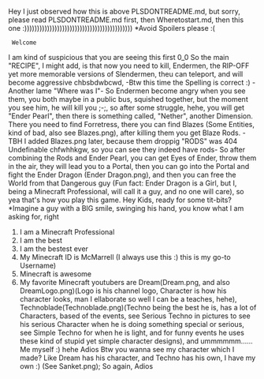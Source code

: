  Hey I just observed how this is above PLSDONTREADME.md, but sorry, please read PLSDONTREADME.md first, then Wheretostart.md, then this one :)))))))))))))))))))))))))))))))))))))))))))
 *Avoid Spoilers please :(

    
    
    
    
    
    
    
    
    
    
    
    
    
    
     Welcome
I am kind of suspicious that you are seeing this first 0_0
So the main "RECIPE", I might add, is that now you need to kill, Endermen, the RIP-OFF yet more memorable versions of Slendermen, theu can teleport, and will become aggressive chbsbdwbcwd, 
-Btw this time the Spelling is correct :)
-Another lame "Where was I"-
So Endermen become angry when you see them, you both maybe in a public bus, squished together, but the moment you see him, he will kill you ;-;, so after some struggle, hehe, you will get "Ender Pearl", then there is something called, "Nether", another Dimension. There you need to find Forretress, there you can find Blazes (Some Entities, kind of bad, also see Blazes.png), after killing them you get Blaze Rods.
-TBH I added Blazes.png later, because them droppig "RODS" was 404 Undefinable chfwhhkgw, so you can see they indeed have rods-
So after combining the Rods and Ender  Pearl, you can get Eyes of Ender, throw them in the air, they will lead you to a Portal, then you can go into the Portal and fight the Ender Dragon (Ender Dragon.png), and then you can free the World from that Dangerous guy (Fun fact: Ender Dragon is a Girl, but I, being a Minecraft Professional, will call it a guy, and no one will care), so yea that's how you play this game.
Hey Kids, ready for some tit-bits?
*Imagine a guy with a BIG smile, swinging his hand, you know what I am asking for, right
1. I am a Minecraft Professional
2. I am the best
3. I am the bestest ever
4. My Minecraft ID is McMarrell (I always use this :) this is my go-to Username)
5. Minecraft is awesome
6. My favorite Minecraft youtubers are Dream(Dream.png, and also DreamLogo.png)(Logo is his channel logo, Character is how his character looks, man I ellaborate so well I can be a teaches, hehe), Technoblade(Technoblade.png)(Techno being the best he is, has a lot of Characters, based of the events, see Serious Techno in pictures to see his serious Character when he is doing something special or serious, see Simple Techno for when he is light, and for funny events he uses these kind of stupid yet simple character designs), and ummmmmm...... Me myself :) hehe
Adios 
Btw you wanna see my character which I made? Like Dream has his character, and Techno has his own, I have my own :) (See Sanket.png);
So again,
Adios